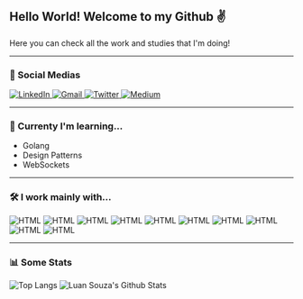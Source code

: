 ## Hello World! Welcome to my Github :v:

Here you can check all the work and studies that I'm doing!

---
### :busts_in_silhouette: Social Medias 
<a href="https://www.linkedin.com/in/luan-souza-6b07b1171/">
<img alt="LinkedIn" src="https://img.shields.io/badge/-LinkedIn Luan Souza-282A36?style=for-the-badge&logo=Linkedin&logoColor=white" />
</a>
<a href="mailto: luansouzasilveira@gmail.com">
<img alt="Gmail" src="https://img.shields.io/badge/-Email luansouzasilveira@gmail.com-68B8D4?style=for-the-badge&logo=Gmail&logoColor=282A36&" />
</a>
<a href="https://twitter.com/pescosauro">
<img alt="Twitter" src="https://img.shields.io/badge/-Twitter @pescossauro-282A36?style=for-the-badge&logo=Twitter&logoColor=white&" />
</a>
<a href="https://medium.com/@luansouzasilveira">
<img alt="Medium" src="https://img.shields.io/badge/-Medium @luansouzasilveira-68B8D4?style=for-the-badge&logo=Medium&logoColor=282A36" />
</a>

---
### :book: Currenty I'm learning...
* Golang
* Design Patterns
* WebSockets

---
### :hammer_and_wrench: I work mainly with...
<p align="left">
  <img alt="HTML" src="https://img.shields.io/badge/-HTML-282A36?style=for-the-badge&logo=html5&logoColor=white&" />
  <img alt="HTML" src="https://img.shields.io/badge/-CSS-68B8D4?style=for-the-badge&logo=css3&logoColor=282A36&" />
  <img alt="HTML" src="https://img.shields.io/badge/-Javascript-282A36?style=for-the-badge&logo=javascript&logoColor=white&" />
  <img alt="HTML" src="https://img.shields.io/badge/-Typescript-68B8D4?style=for-the-badge&logo=typescript&logoColor=282A36&" />
  <img alt="HTML" src="https://img.shields.io/badge/-NodeJS-282A36?style=for-the-badge&logo=node.js&logoColor=white&" />
  <img alt="HTML" src="https://img.shields.io/badge/-React-68B8D4?style=for-the-badge&logo=react&logoColor=282A36&" />
  <img alt="HTML" src="https://img.shields.io/badge/-React Native-282A36?style=for-the-badge&logo=react&logoColor=white&" />
  <img alt="HTML" src="https://img.shields.io/badge/-PostgreSQL-68B8D4?style=for-the-badge&logo=postgresql&logoColor=282A36&" />
  <img alt="HTML" src="https://img.shields.io/badge/-MySQL-282A36?style=for-the-badge&logo=mysql&logoColor=white&" />
  <img alt="HTML" src="https://img.shields.io/badge/-MongoDB-68B8D4?style=for-the-badge&logo=mongodb&logoColor=282A36&" />
</p>

---
### :bar_chart: Some Stats

![Top Langs](https://github-readme-stats.vercel.app/api/top-langs/?username=LuanSilveiraSouza&theme=dracula&layout=compact)
![Luan Souza's Github Stats](https://github-readme-stats.vercel.app/api?username=LuanSilveiraSouza&show_icons=true&theme=dracula&count_private=true&include_all_commits=true)
